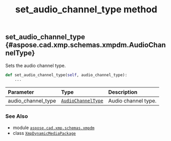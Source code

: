 ﻿---
title: set_audio_channel_type method
second_title: Aspose.CAD for Python via .NET API References
description: 
type: docs
weight: 120
url: /aspose.cad.xmp.schemas.xmpdm/xmpdynamicmediapackage/set_audio_channel_type/
is_root: false
---

## set_audio_channel_type {#aspose.cad.xmp.schemas.xmpdm.AudioChannelType}

Sets the audio channel type.



```python
def set_audio_channel_type(self, audio_channel_type):
    ...
```


| Parameter | Type | Description |
| :- | :- | :- |
| audio_channel_type | [`AudioChannelType`](/cad/python-net/aspose.cad.xmp.schemas.xmpdm/audiochanneltype) | Audio channel type. |



### See Also
* module [`aspose.cad.xmp.schemas.xmpdm`](../../)
* class [`XmpDynamicMediaPackage`](/cad/python-net/aspose.cad.xmp.schemas.xmpdm/xmpdynamicmediapackage)
